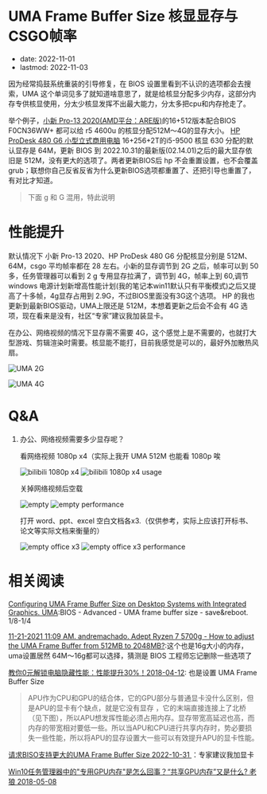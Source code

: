 # UMA Frame Buffer Size 核显显存与CSGO帧率
- date: 2022-11-01
- lastmod: 2022-11-03

因为经常捣鼓系统重装的引导修复，在 BIOS 设置里看到不认识的选项都会去搜索，UMA 这个单词见多了就知道啥意思了，就是给核显分配多少内存，这部分内存专供核显使用，分太少核显发挥不出最大能力，分太多把cpu和内存抢走了。

举个例子，[小新 Pro-13 2020(AMD平台：ARE版)](https://newsupport.lenovo.com.cn/driveList.html?fromsource=driveList&selname=%E5%B0%8F%E6%96%B0%20pro-13%202020(AMD%E5%B9%B3%E5%8F%B0%EF%BC%9AARE%E7%89%88))的16+512版本配合BIOS F0CN36WW+ 都可以给 r5 4600u 的核显分配512M～4G的显存大小。 [HP ProDesk 480 G6 小型立式商用电脑](https://support.hp.com/cn-zh/document/c06412581) 16+256+2T的i5-9500 核显 630 分配的默认显存是 64M，更新 BIOS 到 2022.10.31的最新版(02.14.01)之后的最大显存依旧是 512M，没有更大的选项了。两者更新BIOS后 hp 不会重置设置，也不会覆盖 grub；联想你自己反省反省为什么更新BIOS选项都重置了、还把引导也重置了，有对比才知道。

> 下面 g 和 G 混用，特此说明

# 性能提升

默认情况下 小新 Pro-13 2020、HP ProDesk 480 G6 分配核显分别是 512M、64M，csgo 平均帧率都在 28 左右。小新的显存调节到 2G 之后，帧率可以到 50 多，任务管理器可以看到 2 g 专用显存拉满了，调节到 4G，帧率上到 60,调节 windows 电源计划新增高性能计划(我的笔记本win11默认只有平衡模式)之后又提高了十多帧，4g显存占用到 2.9G，不过BIOS里面没有3G这个选项。 HP 的我也更新到最新BIOS驱动，UMA上限还是 512M，本想着更新之后会不会有 4G 选项，现在看来是没有，社区“专家”建议我加装显卡。

在办公、网络视频的情况下显存需不需要 4G，这个感觉上是不需要的，也就打大型游戏、剪辑渲染时需要。核显能不能打，目前我感觉是可以的，最好外加散热风扇。

![UMA 2G](https://img-blog.csdnimg.cn/4fc52a0902804e1eaad3a5a975943643.jpeg#pic_center)

![UMA 4G](https://img-blog.csdnimg.cn/2c4c8d402a3b4f14941503abb53fcccc.jpeg#pic_center)

# Q&A
1. 办公、网络视频需要多少显存呢？

    看网络视频 1080p x4（实际上我开 UMA 512M 也能看 1080p 唉

    ![bilibili 1080p x4](https://img-blog.csdnimg.cn/37a60a61ed3a44ecb55a19bc1f8452f8.jpeg#pic_center)
    ![bilibili 1080p x4 usage](https://img-blog.csdnimg.cn/9c37a4e23e904323b781d029eee46c17.jpeg#pic_center)

    关掉网络视频后空载

    ![empty](https://img-blog.csdnimg.cn/e0f2fac065b544e1bcea17de42cef2fb.jpeg#pic_center)
    ![empty performance](https://img-blog.csdnimg.cn/1f0269854999414d8060e252a8f39ab5.jpeg#pic_center)
    
    打开 word、ppt、excel 空白文档各x3.（仅供参考，实际上应该打开标书、论文等实际文档来衡量的）

    ![empty office x3](https://img-blog.csdnimg.cn/44c814e72a2247f5ad675b33f8a81894.jpeg#pic_center)
    ![empty office x3 performance](https://img-blog.csdnimg.cn/8420103f8c6845d39cbc97fc9afde110.jpeg#pic_center)

# 相关阅读

[Configuring UMA Frame Buffer Size on Desktop Systems with Integrated Graphics. UMA](https://www.amd.com/en/support/kb/faq/pa-280):BIOS - Advanced - UMA frame buffer size - save&reboot. 1/8-1/4

[11-21-2021 11:09 AM. andremachado. Adept Ryzen 7 5700g - How to adjust the UMA Frame Buffer from 512MB to 2048MB?](https://community.amd.com/t5/graphics/ryzen-7-5700g-how-to-adjust-the-uma-frame-buffer-from-512mb-to/td-p/498030):这个也是16g大小的内存，uma设置居然 64M～16g都可以选择，猜测是 BIOS 工程师忘记删除一些选项了

[教你0元解锁电脑隐藏性能：性能提升30%！2018-04-12](https://diy.zol.com.cn/684/6848892.html): 也是设置 UMA Frame Buffer Size 
> APU作为CPU和GPU的结合体，它的GPU部分与普通显卡没什么区别，但是APU的显卡有个缺点，就是它没有显存 ，它的末端直接连接上了北桥（见下图），所以APU想发挥性能必须占用内存。显存带宽高延迟也高，而内存的带宽相对要低一些。所以当APU和CPU进行共享内存时，势必要损失一些性能，所以将APU的显存设置大一些可以有效提升APU的显卡性能。

[ 请求BISO支持更大的UMA Frame Buffer Size 2022-10-31 ](https://h30471.www3.hp.com/t5/tai-shi-dian-nao/qing-qiuBISO-zhi-chi-geng-da-deUMA-Frame-Buffer-Size/m-p/1196431/highlight/false#M74334)：专家建议我加显卡

[Win10任务管理器中的"专用GPU内存"是怎么回事？“共享GPU内存”又是什么? 老狼 2018-05-08](https://zhuanlan.zhihu.com/p/36575387)